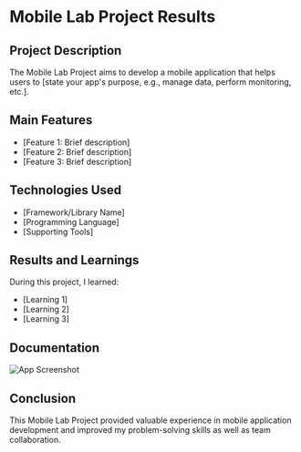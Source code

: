 # Mobile Lab Project Results

## Project Description
The Mobile Lab Project aims to develop a mobile application that helps users to [state your app's purpose, e.g., manage data, perform monitoring, etc.].

## Main Features
- [Feature 1: Brief description]
- [Feature 2: Brief description]
- [Feature 3: Brief description]

## Technologies Used
- [Framework/Library Name]
- [Programming Language]
- [Supporting Tools]

## Results and Learnings
During this project, I learned:
- [Learning 1]
- [Learning 2]
- [Learning 3]

## Documentation
![App Screenshot](your-image-link.png)

## Conclusion
This Mobile Lab Project provided valuable experience in mobile application development and improved my problem-solving skills as well as team collaboration.
